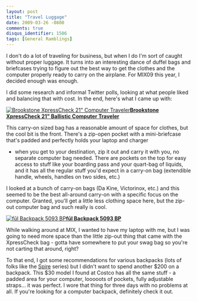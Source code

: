 ```yaml
---
layout: post
title: "Travel Luggage"
date: 2009-03-26 -0800
comments: true
disqus_identifier: 1506
tags: [General Ramblings]
---
```

I don't do a lot of traveling for business, but when I do I'm sort of
caught without proper luggage. It turns into an interesting dance of
duffel bags and briefcases trying to figure out the best way to get the
clothes and the computer properly ready to carry on the airplane. For
MIX09 this year, I decided enough was enough.

I did some research and informal Twitter polls, looking at what people
liked and balancing that with cost. In the end, here's what I came up
with:

[![Brookstone XpressCheck 21" Computer
Traveler](http://img228.imageshack.us/img228/9990/xpresscheckcomputertrav.jpg)**Brookstone
XpressCheck 21" Ballistic Computer
Traveler**](http://www.brookstone.com/store/product.asp?pid=566182&wid=19&cid=1903&sid190302&search_type=subcategory&search_words=&cross_flag=y&cm_sp=Exit*Crosssell*1&prodtemp=t1#MyReviewHeader)

This carry-on sized bag has a reasonable amount of space for clothes,
but the cool bit is the front. There's a zip-open pocket with a
mini-briefcase that's padded and perfectly holds your laptop and charger
- when you get to your destination, zip it out and carry it with you, no
separate computer bag needed. There are pockets on the top for easy
access to stuff like your boarding pass and your quart-bag of liquids,
and it has all the regular stuff you'd expect in a carry-on bag
(extendible handle, wheels, handles on two sides, etc.)

I looked at a bunch of carry-on bags (Da Kine, Victorinox, etc.) and
this seemed to be the best all-around carry-on with a specific focus on
the computer. Granted, you'll get a little less clothing space here, but
the zip-out computer bag and such really is cool.


[![fūl Backpack 5093
BP](http://img201.imageshack.us/img201/4245/fulbackpack5093bp.jpg)**fūl
Backpack 5093
BP**](http://www.costco.com/Browse/Productgroup.aspx?Prodid=11377283)

While walking around at MIX, I wanted to have my laptop with me, but I
was going to need more space than the little zip-out thing that came
with the XpressCheck bag - gotta have somewhere to put your swag bag so
you're not carting that around, right?

To that end, I got some recommendations for various backpacks (lots of
folks like the [Spire](http://www.spireusa.com/products/ME6.htm) series)
but I didn't want to spend another $200 on a backpack. This $30 model
I found at Costco has all the same stuff - a padded area for your
computer, looooots of pockets, fully adjustable straps... it was
perfect. I wore that thing for three days with no problems at all. If
you're looking for a computer backpack, definitely check it out.

